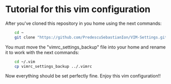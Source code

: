 # Tutorial for this vim configuration


After you've cloned this repository in you home using the next commands:

```bash
    cd ~
    git clone "https://github.com/PredescuSebastianIon/VIM-Settings.git"
```

You must move the "vimrc_settings_backup" file into your home and rename it to work with the next commands:

```bash
    cd ~/.vim
    cp vimrc_settings_backup ../.vimrc
```

Now everything should be set perfectly fine.
Enjoy this vim configuration!!

